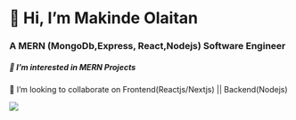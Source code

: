 # 👋 Hi, I’m Makinde Olaitan  
### A MERN (MongoDb,Express, React,Nodejs)  Software Engineer
##### 👀 I’m interested in MERN Projects  
💞️ I’m looking to collaborate on Frontend(Reactjs/Nextjs) || Backend(Nodejs) 

![](https://camo.githubusercontent.com/0617ed23e38f081b0ccb15f97b381a6c16988aa871097690c16d5e9a3f160352/68747470733a2f2f6769746875622d726561646d652d73747265616b2d73746174732e6865726f6b756170702e636f6d2f3f757365723d446576456d6d79267468656d653d616c676f6c6961)

 

